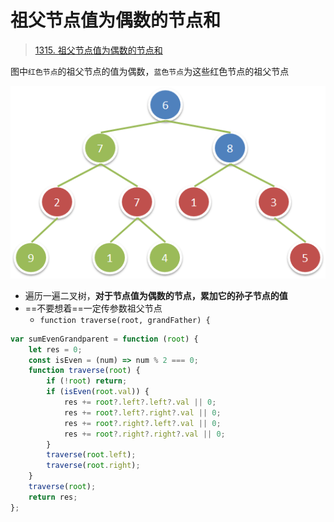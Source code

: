 
# 祖父节点值为偶数的节点和


>  [1315. 祖父节点值为偶数的节点和](https://leetcode.cn/problems/sum-of-nodes-with-even-valued-grandparent/)

图中`红色节点`的祖父节点的值为偶数，`蓝色节点`为这些红色节点的祖父节点

![图片&文件](./files/20250118-2.png)

- 遍历一遍二叉树，**对于节点值为偶数的节点，累加它的孙子节点的值**
- ==不要想着==一定传参数祖父节点
	- `function traverse(root, grandFather) {`

```javascript
var sumEvenGrandparent = function (root) {
    let res = 0;
    const isEven = (num) => num % 2 === 0;
    function traverse(root) {
        if (!root) return;
        if (isEven(root.val)) {
            res += root?.left?.left?.val || 0;
            res += root?.left?.right?.val || 0;
            res += root?.right?.left?.val || 0;
            res += root?.right?.right?.val || 0;
        }
        traverse(root.left);
        traverse(root.right);
    }
    traverse(root);
    return res;
};
```
